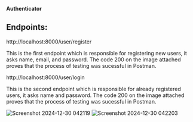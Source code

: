 **Authenticator**
## Endpoints: ##
http://localhost:8000/user/register


This is the first endpoint which is responsible for registering new users, it asks name, email, and password. The code 200 on the image attached proves that the process of testing was sucessful in Postman.

http://localhost:8000/user/login


This is the second endpoint which is responsible for already registered users, it asks name and password. The code 200 on the image attached proves that the process of testing was sucessful in Postman.

![Screenshot 2024-12-30 042119](https://github.com/user-attachments/assets/a1e92dd1-0064-4d15-ae33-95bcddb2dba5)
![Screenshot 2024-12-30 042203](https://github.com/user-attachments/assets/cee788a9-67c9-4643-8673-554cf5029acf)
